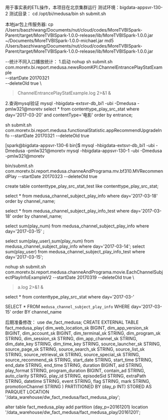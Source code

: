 用于事实表的ETL操作，本项目在北京集群运行
测试环境：bigdata-appsvr-130-2
测试目录：
cd /opt/bi/medusa/bin
sh submit.sh 


本地jar包上传服务器:
cp /Users/baozhiwang/Documents/nut/cloud/codes/MoreTVBISpark-Parent/target/MoreTVBISpark-1.0.0-release/lib/MoreTVBISpark-1.0.0.jar ~/Documents/MoreTVBISpark-1.0.0-michael.jar
md5 /Users/baozhiwang/Documents/nut/cloud/codes/MoreTVBISpark-Parent/target/MoreTVBISpark-1.0.0-release/lib/MoreTVBISpark-1.0.0.jar 

--统计不同入口播放统计：
1.启动
nohup sh submit.sh com.moretv.bi.report.medusa.newsRoomKPI.ChannelEntrancePlayStatExample \
  --startDate 20170321 \
  --deleteOld true     \
  >ChannelEntrancePlayStatExample.log 2>&1 &

2.查询mysql验证
mysql -hbigdata-extsvr-db_bi1 -ubi -Dmedusa -pmlw321@moretv
select * from contenttype_play_src_stat where day='2017-03-20' and contentType='电影' order by entrance;


sh submit.sh com.moretv.bi.report.medusa.functionalStatistic.appRecommendUpgradeInfo --startDate 20170321 --deleteOld true



[spark@bigdata-appsvr-130-6 bin]$ 
mysql -hbigdata-extsvr-db_bi1 -ubi -Dmedusa -pmlw321@moretv
mysql -hbigdata-appsvr-130-1 -ubi -Dmedusa -pmlw321@moretv

bin/submit.sh com.moretv.bi.report.medusa.channeAndPrograma.mv.bf310.MVRecommendPlay --startDate 20170323 --deleteOld true

 create table  contenttype_play_src_stat_test like  contenttype_play_src_stat; 


select * from medusa_channel_subject_play_info where day='2017-03-18' order by channel_name;

select * from medusa_channel_subject_play_info_test where day='2017-03-18' order by channel_name;

  select sum(play_num) from medusa_channel_subject_play_info where day='2017-03-15' ;
 
 select sum(play_user),sum(play_num) from medusa_channel_subject_play_info where day='2017-03-14';
 select sum(play_user) from medusa_channel_subject_play_info_test where day='2017-03-15';
 
nohup sh submit.sh com.moretv.bi.report.medusa.channeAndPrograma.movie.EachChannelSubjectPlayInfoExampleV2 --startDate 20170319 --deleteOld true \
>a.log 2>&1 &


select * from contenttype_play_src_stat where day='2017-03-'


SELECT * FROM `medusa_channel_subject_play_info` WHERE day='2017-03-15' order BY channel_name






后期准备修改：
use dw_fact_medusa;
CREATE EXTERNAL TABLE fact_medusa_play(
   dim_web_location_sk         BIGINT,
   dim_app_version_sk          BIGINT,
   dim_account_sk              BIGINT,
   dim_terminal_sk             STRING,
   dim_program_sk              STRING,
   dim_session_sk              STRING,
   dim_app_channel_sk          STRING,
   dim_date_key                STRING,
   dim_time_key                STRING,
   source_launcher_sk          STRING,
   source_page_sk              STRING,
   source_search_sk            STRING,
   source_list_sk              STRING,
   source_retrieval_sk         STRING,
   source_special_sk           STRING,
   source_recommend_sk         STRING,
   start_date                  STRING,
   start_time                  STRING,
   end_date                    STRING,
   end_time                    STRING,
   duration                    BIGINT,
   aid                         STRING,
   play_format                 STRING,
   program_duration            BIGINT,
   contain_ad                  STRING,
   auto_clarity                STRING,
   play_id                     STRING,
   episodeSid                  STRING,
   extraPath                   STRING,
   datetime                    STRING,
   event                       STRING,
   flag                        STRING,
   mark                        STRING,
   promotionChannel            STRING
  )
  PARTITIONED BY (day_p INT)
  STORED AS PARQUET
  LOCATION '/data_warehouse/dw_fact_medusa/fact_medusa_play';

  alter table fact_medusa_play add partition (day_p=20161201) location '/data_warehouse/dw_fact_medusa/fact_medusa_play/20161201';